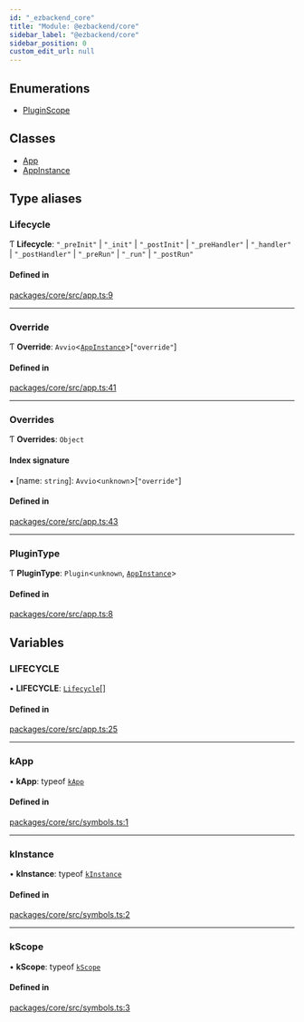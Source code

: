 ```yaml
---
id: "_ezbackend_core"
title: "Module: @ezbackend/core"
sidebar_label: "@ezbackend/core"
sidebar_position: 0
custom_edit_url: null
---
```


## Enumerations

- [PluginScope](../enums/_ezbackend_core.PluginScope)

## Classes

- [App](../classes/_ezbackend_core.App)
- [AppInstance](../classes/_ezbackend_core.AppInstance)

## Type aliases

### Lifecycle

Ƭ **Lifecycle**: ``"_preInit"`` \| ``"_init"`` \| ``"_postInit"`` \| ``"_preHandler"`` \| ``"_handler"`` \| ``"_postHandler"`` \| ``"_preRun"`` \| ``"_run"`` \| ``"_postRun"``

#### Defined in

[packages/core/src/app.ts:9](https://github.com/kapydev/ezbackend/blob/15c3f57/packages/core/src/app.ts#L9)

___

### Override

Ƭ **Override**: `Avvio`<[`AppInstance`](../classes/_ezbackend_core.AppInstance)\>[``"override"``]

#### Defined in

[packages/core/src/app.ts:41](https://github.com/kapydev/ezbackend/blob/15c3f57/packages/core/src/app.ts#L41)

___

### Overrides

Ƭ **Overrides**: `Object`

#### Index signature

▪ [name: `string`]: `Avvio`<`unknown`\>[``"override"``]

#### Defined in

[packages/core/src/app.ts:43](https://github.com/kapydev/ezbackend/blob/15c3f57/packages/core/src/app.ts#L43)

___

### PluginType

Ƭ **PluginType**: `Plugin`<`unknown`, [`AppInstance`](../classes/_ezbackend_core.AppInstance)\>

#### Defined in

[packages/core/src/app.ts:8](https://github.com/kapydev/ezbackend/blob/15c3f57/packages/core/src/app.ts#L8)

## Variables

### LIFECYCLE

• **LIFECYCLE**: [`Lifecycle`](_ezbackend_core#lifecycle)[]

#### Defined in

[packages/core/src/app.ts:25](https://github.com/kapydev/ezbackend/blob/15c3f57/packages/core/src/app.ts#L25)

___

### kApp

• **kApp**: typeof [`kApp`](_ezbackend_core#kapp)

#### Defined in

[packages/core/src/symbols.ts:1](https://github.com/kapydev/ezbackend/blob/15c3f57/packages/core/src/symbols.ts#L1)

___

### kInstance

• **kInstance**: typeof [`kInstance`](_ezbackend_core#kinstance)

#### Defined in

[packages/core/src/symbols.ts:2](https://github.com/kapydev/ezbackend/blob/15c3f57/packages/core/src/symbols.ts#L2)

___

### kScope

• **kScope**: typeof [`kScope`](_ezbackend_core#kscope)

#### Defined in

[packages/core/src/symbols.ts:3](https://github.com/kapydev/ezbackend/blob/15c3f57/packages/core/src/symbols.ts#L3)
